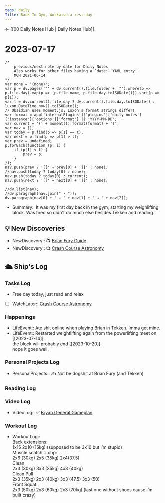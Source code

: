```yaml
---
tags: daily
Title: Back In Gym, Workwise a rest day
---
```


<- [[00 Daily Notes Hub | Daily Notes Hub]]

# 2023-07-17
```dataviewjs
/*
    previous/next note by date for Daily Notes
    Also works for other files having a `date:` YAML entry.
    MCH 2021-06-14
*/
var none = '(none)';
var p = dv.pages('"' + dv.current().file.folder + '"').where(p => p.file.day).map(p => [p.file.name, p.file.day.toISODate()]).sort(p => p[1]);
var t = dv.current().file.day ? dv.current().file.day.toISODate() : luxon.DateTime.now().toISODate();
// Obsidian uses moment.js; Luxon’s format strings differ!
var format = app['internalPlugins']['plugins']['daily-notes']['instance']['options']['format'] || 'YYYY-MM-DD';
var current = '(' + moment(t).format(format) + ')';
var nav = [];
var today = p.find(p => p[1] == t);
var next = p.find(p => p[1] > t);
var prev = undefined;
p.forEach(function (p, i) {
    if (p[1] < t) {
        prev = p;
    }
});
nav.push(prev ? '[[' + prev[0] + ']]' : none);
//nav.push(today ? today[0] : none);
nav.push(today ? today[0] : current);
nav.push(next ? '[[' + next[0] + ']]' : none);

//dv.list(nav);
//dv.paragraph(nav.join(" · "));
dv.paragraph(nav[0] + ' ← ' + nav[1] + ' → ' + nav[2]);
```
- Summary:: It was my first day back in the gym, starting my weighlifting block. Was tired so didn't do much else besides Tekken and reading.

## 💡 New Discoveries
- NewDiscovery:: 📺 [Brian Fury Guide](https://www.youtube.com/playlist?list=PL28IncCLd2gBuVENzpv6_qWt1oGIkBebt)
- NewDiscovery:: 📺 [Crash Course Astronomy](https://www.youtube.com/watch?v=0rHUDWjR5gg&list=PL8dPuuaLjXtPAJr1ysd5yGIyiSFuh0mIL)

## 🛳️ Ship's Log
### Tasks Log
- Free day today, just read and relax
- [ ] WatchLater:: [Crash Course Astronomy](https://www.youtube.com/watch?v=0rHUDWjR5gg&list=PL8dPuuaLjXtPAJr1ysd5yGIyiSFuh0mIL) 
### Happenings
- LifeEvent:: Ate shit online when playing Brian in Tekken. Imma get mine.
- LifeEvent:: Restarted weightlifting again from the powerlifting meet on [[2023-07-14]]. <br> the block will probably end [[2023-10-20]].<br> hope it goes well.
### Personal Projects Log
- PersonalProjects:: ✍ Not be dogshit at Brian Fury (and Tekken)
### Reading Log

### Video Log
- VideoLog:: ✅ [Bryan General Gameplan](https://www.youtube.com/watch?v=OGrLNzq0UUE&list=PL28IncCLd2gBuVENzpv6_qWt1oGIkBebt&index=3)
### Workout Log
- WorkoutLog:: <br>Back extensions: <br> 1x15 2x10 (15kg) (supposed to be 3x10 but i’m stupid)<br>Muscle snatch + ohp: <br> 2x6 (30kg) 2x5 (35kg) 2x4(37.5) <br>Clean <br> 2x3 (30kg) 3x3 (35kg) 4x3 (40kg) <br>Clean Pull <br> 2x3 (35kg) 2x3 (40kg) 3x3 (47.5) 3x3 (50) <br>Front Squat <br> 2x3 (50kg) 2x3 (60kg) 2x3 (70kg) (last one without shoes cause i’m built crazy)